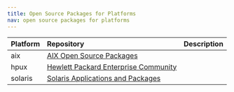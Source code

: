 ```yaml
---
title: Open Source Packages for Platforms
nav: open source packages for platforms
---
```


|Platform             |Repository           |Description|
|:--------------------|:--------------------|:-------------------------|
|aix                  |[AIX Open Source Packages](http://www.perzl.org/aix/)||
|hpux                 |[Hewlett Packard Enterprise Community](http://hpux.connect.org.uk/hppd/categories.html)||
|solaris              |[Solaris Applications and Packages](http://unixpackages.com/)||
